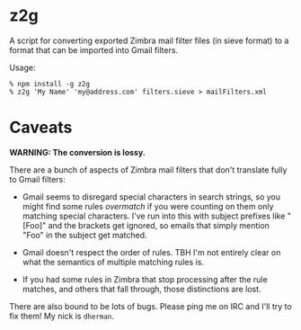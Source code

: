 # z2g

A script for converting exported Zimbra mail filter files (in sieve format) to a format that can be imported into Gmail filters.

Usage:

```
% npm install -g z2g
% z2g 'My Name' 'my@address.com' filters.sieve > mailFilters.xml
```

# Caveats

**WARNING: The conversion is lossy.**

There are a bunch of aspects of Zimbra mail filters that don't translate fully to Gmail filters:

* Gmail seems to disregard special characters in search strings, so you might find some rules *overmatch* if you were counting on them only matching special characters. I've run into this with subject prefixes like "[Foo]" and the brackets get ignored, so emails that simply mention "Foo" in the subject get matched.

* Gmail doesn't respect the order of rules. TBH I'm not entirely clear on what the semantics of multiple matching rules is.

* If you had some rules in Zimbra that stop processing after the rule matches, and others that fall through, those distinctions are lost.

There are also bound to be lots of bugs. Please ping me on IRC and I'll try to fix them! My nick is `dherman`.
